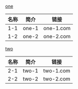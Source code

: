 [one](https://www.bilibili.com/video/1)
            <table>            <theader>
                <th>名称</th>
                <th>简介</th>
                <th>链接</th>
            </theader>            <tbody>                <tr>
                    <td>1-1</td>
                    <td>one-1</td>
                    <td>one-1.com</td>
                </tr>                <tr>
                    <td>1-2</td>
                    <td>one-2</td>
                    <td>one-2.com</td>
                </tr>            </tbody>            </table>
[two](https://www.bilibili.com/video/2)
            <table>            <theader>
                <th>名称</th>
                <th>简介</th>
                <th>链接</th>
            </theader>            <tbody>                <tr>
                    <td>2-1</td>
                    <td>two-1</td>
                    <td>two-1.com</td>
                </tr>                <tr>
                    <td>2-2</td>
                    <td>two-2</td>
                    <td>two-2.com</td>
                </tr>            </tbody>            </table>